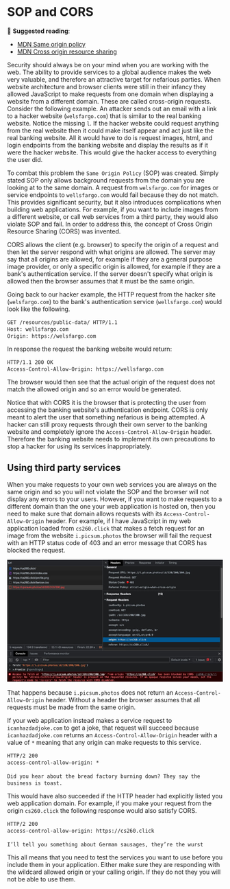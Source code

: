 # SOP and CORS

📖 **Suggested reading**:

- [MDN Same origin policy](https://developer.mozilla.org/en-US/docs/Web/Security/Same-origin_policy)
- [MDN Cross origin resource sharing](https://developer.mozilla.org/en-US/docs/Web/HTTP/CORS)

Security should always be on your mind when you are working with the web. The ability to provide services to a global audience makes the web very valuable, and therefore an attractive target for nefarious parties. When website architecture and browser clients were still in their infancy they allowed JavaScript to make requests from one domain when displaying a website from a different domain. These are called cross-origin requests. Consider the following example. An attacker sends out an email with a link to a hacker website (`welsfargo.com`) that is similar to the real banking website. Notice the missing `l`. If the hacker website could request anything from the real website then it could make itself appear and act just like the real banking website. All it would have to do is request images, html, and login endpoints from the banking website and display the results as if it were the hacker website. This would give the hacker access to everything the user did.

To combat this problem the `Same Origin Policy` (SOP) was created. Simply stated SOP only allows background requests from the domain you are looking at to the same domain. A request from `welsfargo.com` for images or service endpoints to `wellsfargo.com` would fail because they do not match. This provides significant security, but it also introduces complications when building web applications. For example, if you want to include images from a different website, or call web services from a third party, they would also violate SOP and fail. In order to address this, the concept of Cross Origin Resource Sharing (CORS) was invented.

CORS allows the client (e.g. browser) to specify the origin of a request and then let the server respond with what origins are allowed. The server may say that all origins are allowed, for example if they are a general purpose image provider, or only a specific origin is allowed, for example if they are a bank's authentication service. If the server doesn't specify what origin is allowed then the browser assumes that it must be the same origin.

Going back to our hacker example, the HTTP request from the hacker site (`welsfargo.com`) to the bank's authentication service (`wellsfargo.com`) would look like the following.

```http
GET /resources/public-data/ HTTP/1.1
Host: wellsfargo.com
Origin: https://welsfargo.com
```

In response the request the banking website would return:

```http
HTTP/1.1 200 OK
Access-Control-Allow-Origin: https://wellsfargo.com
```

The browser would then see that the actual origin of the request does not match the allowed origin and so an error would be generated.

Notice that with CORS it is the browser that is protecting the user from accessing the banking website's authentication endpoint. CORS is only meant to alert the user that something nefarious is being attempted. A hacker can still proxy requests through their own server to the banking website and completely ignore the `Access-Control-Allow-Origin` header. Therefore the banking website needs to implement its own precautions to stop a hacker for using its services inappropriately.

## Using third party services

When you make requests to your own web services you are always on the same origin and so you will not violate the SOP and the browser will not display any errors to your users. However, if you want to make requests to a different domain than the one your web application is hosted on, then you need to make sure that domain allows requests with its `Access-Control-Allow-Origin` header. For example, if I have JavaScript in my web application loaded from `cs260.click` that makes a fetch request for an image from the website `i.picsum.photos` the browser will fail the request with an HTTP status code of 403 and an error message that CORS has blocked the request.

![CORS](webServicesCors.jpg)

That happens because `i.picsum.photos` does not return an `Access-Control-Allow-Origin` header. Without a header the browser assumes that all requests must be made from the same origin.

If your web application instead makes a service request to `icanhazdadjoke.com` to get a joke, that request will succeed because `icanhazdadjoke.com` returns an `Access-Control-Allow-Origin` header with a value of `*` meaning that any origin can make requests to this service.

```http
HTTP/2 200
access-control-allow-origin: *

Did you hear about the bread factory burning down? They say the business is toast.
```

This would have also succeeded if the HTTP header had explicitly listed you web application domain. For example, if you make your request from the origin `cs260.click` the following response would also satisfy CORS.

```http
HTTP/2 200
access-control-allow-origin: https://cs260.click

I’ll tell you something about German sausages, they’re the wurst
```

This all means that you need to test the services you want to use before you include them in your application. Either make sure they are responding with the wildcard allowed origin or your calling origin. If they do not they you will not be able to use them.

